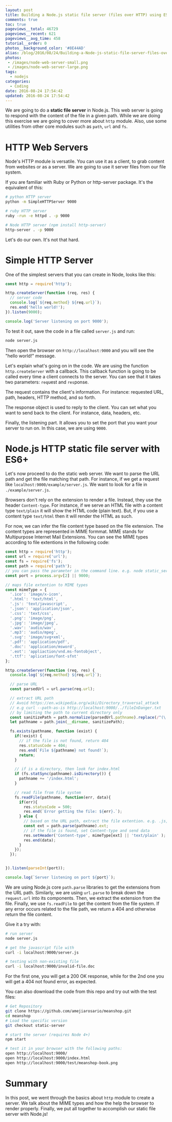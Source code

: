 ```yaml
---
layout: post
title: Building a Node.js static file server (files over HTTP) using ES6+
comments: true
toc: true
pageviews__total: 46729
pageviews__recent: 621
pageviews__avg_time: 458
tutorial__order: 0
photos__background_color: '#8E44AD'
alias: /blog/2016/08/24/Building-a-Node-js-static-file-server-files-over-HTTP-using-ES6/
photos:
 - /images/node-web-server-small.png
 - /images/node-web-server-large.png
tags:
  - nodejs
categories:
  - Coding
date: 2016-08-24 17:54:42
updated: 2016-08-24 17:54:42
---
```


We are going to do a **static file server** in Node.js. This web server is going to respond with the content of the file in a given path. While we are doing this exercise we are going to cover more about `http` module. Also, use some utilities from other core modules such as `path`, `url` and `fs`.

<!-- more -->

# HTTP Web Servers

Node's HTTP module is versatile. You can use it as a client, to grab content from websites or as a server. We are going to use it server files from our file system.

If you are familiar with Ruby or Python or http-server package. It's the equivalent of this:

```bash Existing HTTP Servers Implementations
# python HTTP server
python -m SimpleHTTPServer 9000

# ruby HTTP server
ruby -run -e httpd . -p 9000

# Node HTTP server (npm install http-server)
http-server . -p 9000
```

Let's do our own. It's not that hard.

# Simple HTTP Server

One of the simplest servers that you can create in Node, looks like this:

```javascript Simple server.js
const http = require('http');

http.createServer(function (req, res) {
  // server code
  console.log(`${req.method} ${req.url}`);
  res.end('hello world!');
}).listen(9000);

console.log('Server listening on port 9000');
```

To test it out, save the code in a file called `server.js` and run:

```bash
node server.js
```

Then open the browser on `http://localhost:9000` and you will see the "hello world!" message.

Let's explain what's going on in the code. We are using the function `http.createServer` with a callback. This callback function is going to be called every time a client connects to the server. You can see that it takes two parameters: `req`uest and `res`ponse.

The request contains the client's information. For instance: requested URL, path, headers, HTTP method, and so forth.

The response object is used to reply to the client. You can set what you want to send back to the client. For instance, data, headers, etc.

Finally, the listening part. It allows you to set the port that you want your server to run on. In this case, we are using `9000`.



# Node.js HTTP static file server with ES6+

Let's now proceed to do the static web server. We want to parse the URL path and get the file matching that path. For instance, if we get a request like `localhost:9000/example/server.js`. We want to look for a file in `./example/server.js`.

Browsers don't rely on the extension to render a file. Instead, they use the header `Content-type`. For instance, if we serve an HTML file with a content type `text/plain` it will show the HTML code (plain text). But, if you use a content type `text/html` then it will render the HTML as such.

For now, we can infer the file content type based on the file extension. The content types are represented in MIME formmat. MIME stands for Multipurpose Internet Mail Extensions. You can see the MIME types according to file extentions in the following code:

```javascript static_server.js
const http = require('http');
const url = require('url');
const fs = require('fs');
const path = require('path');
// you can pass the parameter in the command line. e.g. node static_server.js 3000
const port = process.argv[2] || 9000;

// maps file extention to MIME types
const mimeType = {
  '.ico': 'image/x-icon',
  '.html': 'text/html',
  '.js': 'text/javascript',
  '.json': 'application/json',
  '.css': 'text/css',
  '.png': 'image/png',
  '.jpg': 'image/jpeg',
  '.wav': 'audio/wav',
  '.mp3': 'audio/mpeg',
  '.svg': 'image/svg+xml',
  '.pdf': 'application/pdf',
  '.doc': 'application/msword',
  '.eot': 'appliaction/vnd.ms-fontobject',
  '.ttf': 'aplication/font-sfnt'
};

http.createServer(function (req, res) {
  console.log(`${req.method} ${req.url}`);

  // parse URL
  const parsedUrl = url.parse(req.url);

  // extract URL path
  // Avoid https://en.wikipedia.org/wiki/Directory_traversal_attack
  // e.g curl --path-as-is http://localhost:9000/../fileInDanger.txt
  // by limiting the path to current directory only
  const sanitizePath = path.normalize(parsedUrl.pathname).replace(/^(\.\.[\/\\])+/, '');
  let pathname = path.join(__dirname, sanitizePath);

  fs.exists(pathname, function (exist) {
    if(!exist) {
      // if the file is not found, return 404
      res.statusCode = 404;
      res.end(`File ${pathname} not found!`);
      return;
    }

    // if is a directory, then look for index.html
    if (fs.statSync(pathname).isDirectory()) {
      pathname += '/index.html';
    }

    // read file from file system
    fs.readFile(pathname, function(err, data){
      if(err){
        res.statusCode = 500;
        res.end(`Error getting the file: ${err}.`);
      } else {
        // based on the URL path, extract the file extention. e.g. .js, .doc, ...
        const ext = path.parse(pathname).ext;
        // if the file is found, set Content-type and send data
        res.setHeader('Content-type', mimeType[ext] || 'text/plain' );
        res.end(data);
      }
    });
  });


}).listen(parseInt(port));

console.log(`Server listening on port ${port}`);
```

We are using Node.js core `path.parse` libraries to get the extensions from the URL path.   Similarly, we are using `url.parse` to break down the `request.url` into its components. Then, we extract the extension from the file. Finally, we use `fs.readFile` to get the content from the file system. If any error occurs related to the file path, we return a 404 and otherwise return the file content.

Give it a try with:

```bash Command lines to test the server
# run server
node server.js

# get the javascript file with
curl -i localhost:9000/server.js

# testing with non-existing file
curl -i localhost:9000/invalid-file.doc
```


For the first one, you will get a 200 OK response, while for the 2nd one you will get a 404 not found error, as expected.

You can also download the code from this repo and try out with the test files:

```bash Testing with different file types
# Get Repository
git clone https://github.com/amejiarosario/meanshop.git
cd meanshop
# Load the specific version
git checkout static-server

# start the server (requires Node 4+)
npm start

# test it in your browser with the following paths:
open http://localhost:9000/
open http://localhost:9000/index.html
open http://localhost:9000/test/meanshop-book.png
```

# Summary

In this post, we went through the basics about `http` module to create a server. We talk about the MIME types and how the help the browser to render properly. Finally, we put all together to accomplish our static file server with Node.js!

